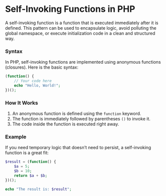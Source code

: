 [//]: # "title: Self-invoking functions in php"
[//]: # "categories: Programming"
[//]: # "description: Self-invoking functions, also known as Immediately Invoked Function Expressions (IIFEs), are a common pattern in programming languages like JavaScript. However, in PHP, they are less discussed but equally useful in certain scenarios. Let’s dive into what self-invoking functions are, how they work in PHP, and why you might use them"

# Self-Invoking Functions in PHP

A self-invoking function is a function that is executed immediately after it is defined. This pattern can be used to encapsulate logic, avoid polluting the global namespace, or execute initialization code in a clean and structured way.

### Syntax

In PHP, self-invoking functions are implemented using anonymous functions (closures). Here is the basic syntax:

```php
(function() {
    // Your code here
    echo "Hello, World!";
})();
```

### How It Works

1. An anonymous function is defined using the `function` keyword.
2. The function is immediately followed by parentheses `()` to invoke it.
3. The code inside the function is executed right away.

### Example
If you need temporary logic that doesn’t need to persist, a self-invoking function is a great fit:

```php
$result = (function() {
    $a = 5;
    $b = 10;
    return $a + $b;
})();

echo "The result is: $result";
```